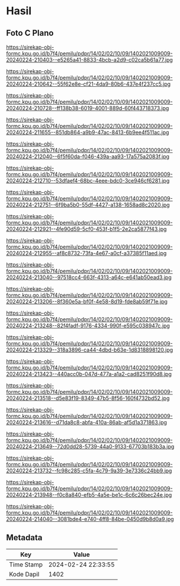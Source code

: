 # Hasil

## Foto C Plano

https://sirekap-obj-formc.kpu.go.id/b7f4/pemilu/pdpr/14/02/02/10/09/1402021009009-20240224-210403--e5265a41-8833-4bcb-a2d9-c02ca5b61a77.jpg

https://sirekap-obj-formc.kpu.go.id/b7f4/pemilu/pdpr/14/02/02/10/09/1402021009009-20240224-210642--55f62e8e-cf21-4da9-80b6-437e4f237cc5.jpg

https://sirekap-obj-formc.kpu.go.id/b7f4/pemilu/pdpr/14/02/02/10/09/1402021009009-20240224-210728--ff138b38-6019-4001-889d-60f443718373.jpg

https://sirekap-obj-formc.kpu.go.id/b7f4/pemilu/pdpr/14/02/02/10/09/1402021009009-20240224-211655--851db864-a9b9-47ac-8413-6b9ee4f511ac.jpg

https://sirekap-obj-formc.kpu.go.id/b7f4/pemilu/pdpr/14/02/02/10/09/1402021009009-20240224-212040--6f5f60da-f046-439a-aa93-17a575a2083f.jpg

https://sirekap-obj-formc.kpu.go.id/b7f4/pemilu/pdpr/14/02/02/10/09/1402021009009-20240224-212710--53dfaef4-68bc-4eee-bdc0-3ce946cf6281.jpg

https://sirekap-obj-formc.kpu.go.id/b7f4/pemilu/pdpr/14/02/02/10/09/1402021009009-20240224-212751--6f9ba5b0-55df-4427-a138-1658ad8c2020.jpg

https://sirekap-obj-formc.kpu.go.id/b7f4/pemilu/pdpr/14/02/02/10/09/1402021009009-20240224-212921--4fe90d59-5cf0-453f-b1f5-2e2ca5877f43.jpg

https://sirekap-obj-formc.kpu.go.id/b7f4/pemilu/pdpr/14/02/02/10/09/1402021009009-20240224-212955--af8c8732-73fa-4e67-a0cf-a37385f11aed.jpg

https://sirekap-obj-formc.kpu.go.id/b7f4/pemilu/pdpr/14/02/02/10/09/1402021009009-20240224-213040--97518cc4-663f-4313-a64c-e641ab50ead3.jpg

https://sirekap-obj-formc.kpu.go.id/b7f4/pemilu/pdpr/14/02/02/10/09/1402021009009-20240224-213206--8f360e5a-bf0f-4e58-8d19-fde8ab59f71e.jpg

https://sirekap-obj-formc.kpu.go.id/b7f4/pemilu/pdpr/14/02/02/10/09/1402021009009-20240224-213248--82f4fadf-9176-4334-990f-e595c038947c.jpg

https://sirekap-obj-formc.kpu.go.id/b7f4/pemilu/pdpr/14/02/02/10/09/1402021009009-20240224-213329--318a3896-ca44-4dbd-b63e-1d8318898120.jpg

https://sirekap-obj-formc.kpu.go.id/b7f4/pemilu/pdpr/14/02/02/10/09/1402021009009-20240224-213423--440acc0b-047d-477a-a1a2-cad8251f90d8.jpg

https://sirekap-obj-formc.kpu.go.id/b7f4/pemilu/pdpr/14/02/02/10/09/1402021009009-20240224-213518--d5e83f19-8349-47b5-8f56-160f4732bd52.jpg

https://sirekap-obj-formc.kpu.go.id/b7f4/pemilu/pdpr/14/02/02/10/09/1402021009009-20240224-213616--d71da8c8-abfa-410a-86ab-af5d1a371863.jpg

https://sirekap-obj-formc.kpu.go.id/b7f4/pemilu/pdpr/14/02/02/10/09/1402021009009-20240224-213649--72d0dd28-5739-44a0-9133-67703b183b3a.jpg

https://sirekap-obj-formc.kpu.go.id/b7f4/pemilu/pdpr/14/02/02/10/09/1402021009009-20240224-213732--fc98c285-c5fa-4c79-9a39-3e7336c24bb9.jpg

https://sirekap-obj-formc.kpu.go.id/b7f4/pemilu/pdpr/14/02/02/10/09/1402021009009-20240224-213948--f0c8a840-efb5-4a5e-be1c-6c6c26bec24e.jpg

https://sirekap-obj-formc.kpu.go.id/b7f4/pemilu/pdpr/14/02/02/10/09/1402021009009-20240224-214040--3081bde4-e740-4ff8-84be-0450d9b8d0a9.jpg


## Metadata

| Key        | Value               |
| ---------- | ------------------- |
| Time Stamp | 2024-02-24 22:33:55 |
| Kode Dapil | 1402                |



